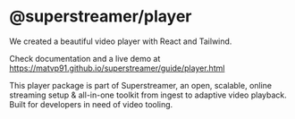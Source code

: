 # @superstreamer/player

We created a beautiful video player with React and Tailwind.

Check documentation and a live demo at https://matvp91.github.io/superstreamer/guide/player.html

This player package is part of Superstreamer, an open, scalable, online streaming setup & all-in-one toolkit from ingest to adaptive video playback. Built for developers in need of video tooling.